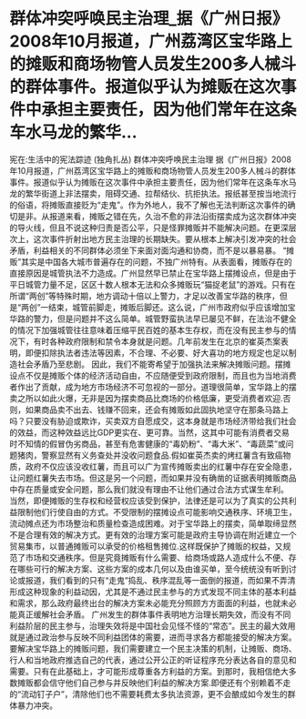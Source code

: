 # 群体冲突呼唤民主治理_据《广州日报》2008年10月报道，广州荔湾区宝华路上的摊贩和商场物管人员发生200多人械斗的群体事件。报道似乎认为摊贩在这次事件中承担主要责任，因为他们常年在这条车水马龙的繁华...

宪在:生活中的宪法踪迹 (独角扎丛)
群体冲突呼唤民主治理
据《广州日报》2008年10月报道，广州荔湾区宝华路上的摊贩和商场物管人员发生200多人械斗的群体事件。报道似乎认为摊贩在这次事件中承担主要责任，因为他们常年在这条车水马龙的繁华街道上非法摆卖，阻碍交通、拉帮结伙、抗拒执法。报纸甚至按当地流行的俗语，将摊贩直接贬为“走鬼”。作为外地人，我不了解也无法判断这次事件的确切是非。从报道来看，摊贩之错在先，久治不愈的非法沿街摆卖成为这次群体冲突的导火线，但且不说这种归责是否公平，只是怪罪摊贩并不能解决问题。在更深层次上，这次事件折射出地方民主治理的长期缺失。要从根本上解决引发冲突的社会矛盾，利益相关的不同群体必须坐下来面对面沟通和协商，而不是以暴易暴。
“摊贩”其实是中国各大城市普遍存在的问题，不独广州特有。从表面看，摊贩存在的直接原因是城管执法不力造成。广州显然早已禁止在宝华路上摆摊设点，但是由于平日城管力量不足，区区十数人根本无法和众多摊贩玩“猫捉老鼠”的游戏。只有在所谓“两创”等特殊时期，地方调动十倍以上警力，才足以改善宝华路的秩序，但是“两创”一结束，城管前脚走，摊贩后脚还。这么说，广州市政府似乎应该增加宝华路的警力，但是问题并不这么简单。城管野蛮执法早已屡见不鲜，在法治不健全的情况下加强城管往往意味着压缩平民百姓的基本生存权，而在没有民主参与的情况下，有时各种政府限制和禁令本身就是问题。几年前发生在北京的崔英杰案表明，即便扣除执法者违法等因素，不合理、不必要、好大喜功的地方规定也足以制造社会矛盾乃至悲剧。
因此，我们不能寄希望于加强执法来解决摊贩问题。摆摊设点不仅是摊贩个体的经济活动自由，不应随便受到政府限制，而且也为当地消费者作出了贡献，成为地方市场经济不可忽视的一部分。道理很简单，宝华路上的摆卖之所以如此火爆，无非是因为摆卖商品比商场的价格低廉，更受消费者欢迎.否则，如果商品卖不出去、钱赚不回来，还会有摊贩如此固执地坚守在那条马路上吗？只要没有胁迫或欺诈，买卖双方自愿成交，这本身就是市场经济带给我们社会的效益，而这种效益远比GDP更实在、更可靠。当然，这其中可能有消费者交易时不知情的假冒伪劣商品，甚至有危害健康的“毒奶粉”、“毒大米”、“毒蔬菜”或问题猪肉，警察显然有义务查处并没收问题食品.假如崔英杰卖的烤红薯含有致癌物质，政府不仅应该没收红薯，而且可以广为宣传摊贩卖出的红薯中存在安全隐患，让问题红薯失去市场。但这是另一个问题，而如果并没有确凿的证据表明摊贩商品中存在质量或安全问题，那么我们就没有理由不让他们通过合法方式谋生牟利。
当然，即便摊贩的生存权和经营权应该受到保护，法律还是可以为了真实的公共利益限制他们行使自由的方式。不受限制的摆摊设点可能影响交通秩序、环境卫生，流动摊点还为市场整治和质量检查造成困难。对于宝华路上的摆卖，简单取缔显然不是合理有效的解决方式。更有效的治理方案可能是政府主导协调在附近建立一个贸易集市，以普通摊贩可以承受的价格租售摊位.这样既保护了摊贩的权益，又规范了市场和交通秩序。但是究竟摊贩有什么需要、给商场或路人造成什么不便、存在哪些可行的解决方案、这些方案的成本几何以及由谁买单，至今统统没有听到讨论或报道，我们看到的只有“走鬼”捣乱、秩序混乱等一面倒的报道，而如果不弄清形成这种现象的利益动因，尤其是不通过民主参与的方式发现不同主体的基本利益和需求，那么政府最终出台的解决方案未必能充分照顾方方面面的利益，也就未必能真正缓解社会矛盾。
广州发生的群体事件表明地方治理长期失效，而没有不同利益阶层的民主参与，治理失效将是中国社会见怪不怪的“常态”。民主的最大效用就是通过政治参与反映不同利益团体的需要，进而寻求各方都能接受的解决方案。要解决宝华路上的摊贩问题，我们需要建立一个民主决策的机制，让摊贩、商场、行人和当地政府推选自己的代表，通过公开公正的听证程序充分表达各自的意见和需要。只有在此基础上，才可能形成尊重各方利益的方案。到那时，我相信绝大多数摊贩都会信守他们自己参与并反映他们利益的解决方案.即便还有个别赖着不走的“流动钉子户”，清除他们也不需要耗费太多执法资源，更不会酿成如今发生的群体暴力冲突。